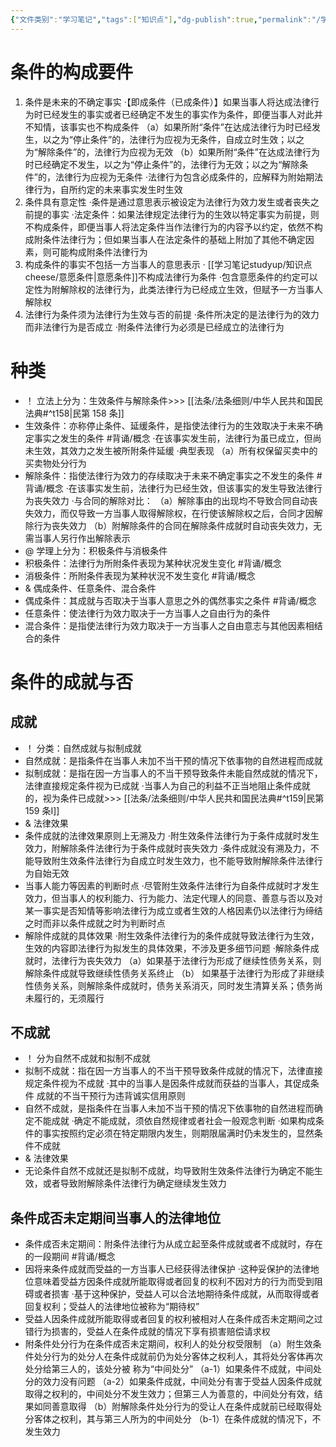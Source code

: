 ```yaml
---
{"文件类别":"学习笔记","tags":["知识点"],"dg-publish":true,"permalink":"/学习笔记studyup/知识点cheese/附条件法律行为/","dgPassFrontmatter":true,"noteIcon":"","created":"2024-07-19T08:49:22.673+08:00","updated":"2024-09-30T11:33:12.525+08:00"}
---
```


# 条件的构成要件
1. 条件是未来的不确定事实
·【即成条件（已成条件）】如果当事人将达成法律行为时已经发生的事实或者已经确定不发生的事实作为条件，即便当事人对此并不知情，该事实也不构成条件
（a）如果所附“条件”在达成法律行为时已经发生，以之为“停止条件”的，法律行为应视为无条件，自成立时生效；以之为“解除条件”的，法律行为应视为无效
（b）如果所附“条件”在达成法律行为时已经确定不发生，以之为“停⽌条件”的，法律行为无效；以之为“解除条件”的，法律行为应视为无条件
·法律行为包含必成条件的，应解释为附始期法律行为，自所约定的未来事实发生时生效 
2. 条件具有意定性
·条件是通过意思表示被设定为法律行为效力发生或者丧失之前提的事实
·法定条件：如果法律规定法律行为的生效以特定事实为前提，则不构成条件，即便当事人将法定条件当作法律行为的内容予以约定，依然不构成附条件法律行为；但如果当事⼈在法定条件的基础上附加了其他不确定因素，则可能构成附条件法律行为
3. 构成条件的事实不包括一方当事人的意思表示
· [[学习笔记studyup/知识点cheese/意愿条件\|意愿条件]]不构成法律行为条件
·包含意愿条件的约定可以定性为附解除权的法律行为，此类法律行为已经成立生效，但赋予一方当事人解除权
4. 法律行为条件须为法律行为生效与否的前提 
·条件所决定的是法律行为的效力而非法律行为是否成立
·附条件法律行为必须是已经成立的法律行为
# 种类
- ！ 立法上分为：生效条件与解除条件>>> [[法条/法条细则/中华人民共和国民法典#^t158\|民第 158 条]]
- 生效条件：亦称停止条件、延缓条件，是指使法律行为的生效取决于未来不确定事实之发生的条件 #背诵/概念 
·在该事实发生前，法律行为虽已成立，但尚未生效，其效力之发生被所附条件延缓
·典型表现
（a）所有权保留买卖中的买卖物处分行为
- 解除条件：指使法律行为效力的存续取决于未来不确定事实之不发生的条件 #背诵/概念 
·在该事实发生前，法律行为已经生效，但该事实的发生导致法律行为丧失效力
·与合同的解除对比：
（a）解除事由的出现均不导致合同自动丧失效力，而仅导致一方当事人取得解除权，在行使该解除权之后，合同才因解除行为丧失效力
（b）附解除条件的合同在解除条件成就时自动丧失效力，无需当事人另行作出解除表示
- @ 学理上分为：积极条件与消极条件
- 积极条件：法律行为所附条件表现为某种状况发生变化 #背诵/概念 
- 消极条件：所附条件表现为某种状況不发生变化 #背诵/概念 
- & 偶成条件、任意条件、混合条件
- 偶成条件：其成就与否取决于当事人意思之外的偶然事实之条件 #背诵/概念 
- 任意条件：使法律行为效力取决于一方当事人之自由行为的条件
- 混合条件：是指使法律行为效力取决于一方当事人之自由意志与其他因素相结合的条件

# 条件的成就与否
## 成就
- ！ 分类：自然成就与拟制成就
- 自然成就：是指条件在当事人未加不当干预的情况下依事物的自然进程而成就
- 拟制成就：是指在因一方当事人的不当干预导致条件未能自然成就的情况下，法律直接规定条件视为已成就
·当事人为自己的利益不正当地阻止条件成就的，视为条件已成就>>> [[法条/法条细则/中华人民共和国民法典#^t159\|民第 159 条Ⅰ]]
- & 法律效果
- 条件成就的法律效果原则上无溯及力
·附生效条件法律行为于条件成就时发生效力，附解除条件法律行为于条件成就时丧失效力
·条件成就没有溯及力，不能导致附生效条件法律行为自成立时发生效力，也不能导致附解除条件法律行为自始无效
- 当事人能力等因素的判断时点
·尽管附生效条件法律行为自条件成就时才发生效力，但当事人的权利能力、行为能力、法定代理人的同意、善意与否以及对某一事实是否知情等影响法律行为成立或者生效的人格因素仍以法律行为缔结之时而非以条件成就之时为判断时点
- 解除件成就的具体效果
·附生效条件法律行为的条件成就导致法律行为生效，生效的内容即法律行为拟发生的具体效果，不涉及更多细节问题
·解除条件成就时，法律行为丧失效力
（a）如果基于法律行为形成了继续性债务关系，则解除条件成就导致继续性债务关系终止
（b） 如果基于法律行为形成了非继续性债务关系，则解除条件成就时，债务关系消灭，同时发生清算关系；债务尚未履行的，无须履行
## 不成就
- ！ 分为自然不成就和拟制不成就
- 拟制不成就：指在因一方当事人的不当干预导致条件成就的情况下，法律直接规定条件视为不成就
·其中的当事人是因条件成就而获益的当事人，其促成条件 成就的不当干预行为违背诚实信用原则
- 自然不成就，是指条件在当事人未加不当干预的情况下依事物的自然进程而确定不能成就
·确定不能成就，须依自然规律或者社会一般观念判断
·如果构成条件的事实按照约定必须在特定期限内发生，则期限届满时仍未发生的，显然条件不成就
- & 法律效果
- 无论条件自然不成就还是拟制不成就，均导致附生效条件法律行为确定不能生效，或者导致附解除条件法律行为确定继续发生效力

## 条件成否未定期间当事人的法律地位 
- 条件成否未定期间：附条件法律行为从成立起至条件成就或者不成就时，存在的一段期间 #背诵/概念 
- 因将来条件成就而受益的一方当事人已经获得法律保护
·这种妥保护的法律地位意味着受益方因条件成就所能取得或者回复的权利不因对方的行为而受到阻碍或者损害 
·基于这种保护，受益人可以合法地期待条件成就，从而取得或者回复权利；受益人的法律地位被称为“期待权”
- 受益人因条件成就所能取得或者回复的权利被相对人在条件成否未定期间之过错行为损害的，受益人在条件成就的情况下享有损害赔偿请求权
- 附条件处分行为在条件成否未定期间，权利人的处分权受限制
（a）附生效条件处分行为的处分人在条件成就前仍为处分客体之权利人，其将处分客体再次处分给第三人的，该处分被 称为“中间处分”
（a-1）如果条件不成就，中间处分的效力没有问题
（a-2）如果条件成就，中间处分有害于受益人因条件成就取得之权利的，中间处分不发生效力；但第三人为善意的，中间处分有效，结果如同善意取得
（b）附解除条件处分行为的受让人在条件成就前已经取得处分客体之权利，其与第三人所为的中间处分
（b-1）在条件成就的情况下，不发生效力
